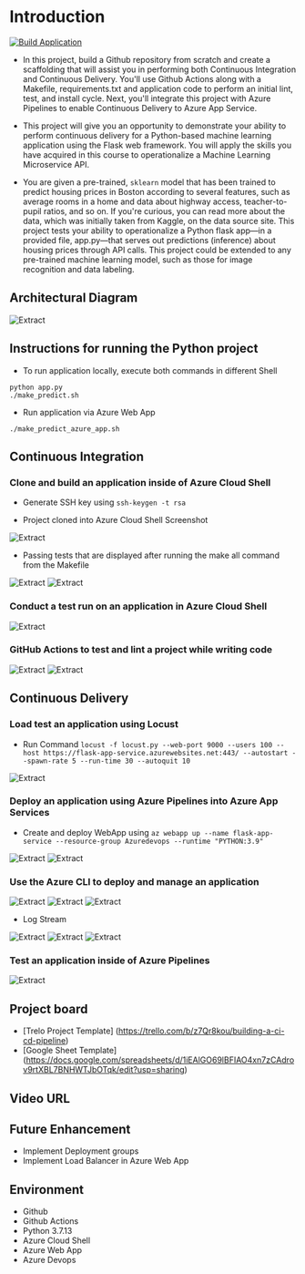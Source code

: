 # Introduction

[![Build Application](https://github.com/nishantgshah/flask-ml-service/actions/workflows/pythonapp.yml/badge.svg)](https://github.com/nishantgshah/flask-ml-service/actions/workflows/pythonapp.yml)

- In this project, build a Github repository from scratch and create a scaffolding that will assist you in performing both Continuous Integration and Continuous Delivery. You'll use Github Actions along with a Makefile, requirements.txt and application code to perform an initial lint, test, and install cycle. Next, you'll integrate this project with Azure Pipelines to enable Continuous Delivery to Azure App Service.

- This project will give you an opportunity to demonstrate your ability to perform continuous delivery for a Python-based machine learning application using the Flask web framework. You will apply the skills you have acquired in this course to operationalize a Machine Learning Microservice API.

- You are given a pre-trained, `sklearn` model that has been trained to predict housing prices in Boston according to several features, such as average rooms in a home and data about highway access, teacher-to-pupil ratios, and so on. If you're curious, you can read more about the data, which was initially taken from Kaggle, on the data source site. This project tests your ability to operationalize a Python flask app—in a provided file, app.py—that serves out predictions (inference) about housing prices through API calls. This project could be extended to any pre-trained machine learning model, such as those for image recognition and data labeling.

## Architectural Diagram

![Extract](./assets/images/Project6-Architecture.png)

## Instructions for running the Python project

- To run application locally, execute both commands in different Shell

`python app.py`  
`./make_predict.sh`

- Run application via Azure Web App

`./make_predict_azure_app.sh`

## Continuous Integration

### Clone and build an application inside of Azure Cloud Shell

- Generate SSH key using
    `ssh-keygen -t rsa`

- Project cloned into Azure Cloud Shell Screenshot

![Extract](./assets/images/0.png)

- Passing tests that are displayed after running the make all command from the Makefile

![Extract](./assets/images/1.png)
![Extract](./assets/images/2.png)

### Conduct a test run on an application in Azure Cloud Shell

![Extract](./assets/images/3.png)

### GitHub Actions to test and lint a project while writing code

![Extract](./assets/images/4.png)
![Extract](./assets/images/4.1.png)

## Continuous Delivery

### Load test an application using Locust

- Run Command `locust -f locust.py --web-port 9000 --users 100 --host https://flask-app-service.azurewebsites.net:443/ --autostart --spawn-rate 5 --run-time 30 --autoquit 10`

![Extract](./assets/images/7.png)

### Deploy an application using Azure Pipelines into Azure App Services

- Create and deploy WebApp using
  `az webapp up --name flask-app-service --resource-group Azuredevops --runtime "PYTHON:3.9"`

![Extract](./assets/images/6.png)
![Extract](./assets/images/6.4.png)

### Use the Azure CLI to deploy and manage an application

![Extract](./assets/images/6.1.png)
![Extract](./assets/images/6.2.png)
![Extract](./assets/images/6.3.png)

- Log Stream

![Extract](./assets/images/6.5.png)
![Extract](./assets/images/6.6.png)
![Extract](./assets/images/6.7.png)

### Test an application inside of Azure Pipelines

![Extract](./assets/images/5.png)

## Project board

- [Trelo Project Template] (<https://trello.com/b/z7Qr8kou/building-a-ci-cd-pipeline>)
- [Google Sheet Template] (<https://docs.google.com/spreadsheets/d/1iEAlGO69lBFIAO4xn7zCAdrov9rtXBL7BNHWTJbOTqk/edit?usp=sharing>)

## Video URL

## Future Enhancement

- Implement Deployment groups
- Implement Load Balancer in Azure Web App

## Environment

- Github
- Github Actions
- Python 3.7.13
- Azure Cloud Shell
- Azure Web App
- Azure Devops
